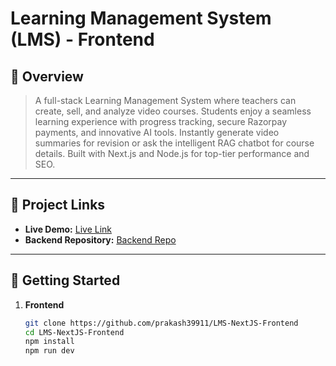 # Learning Management System (LMS) - Frontend

## 🚀 Overview

> A full-stack Learning Management System where teachers can create, sell, and analyze video courses. Students enjoy a seamless learning experience with progress tracking, secure Razorpay payments, and innovative AI tools. Instantly generate video summaries for revision or ask the intelligent RAG chatbot for course details. Built with Next.js and Node.js for top-tier performance and SEO.

---

## 🚀 Project Links

- **Live Demo:** [Live Link](https://lms-next-js-frontend.vercel.app/)
- **Backend Repository:** [Backend Repo](https://github.com/prakash39911/LMS-Express-Backend)

---

## 🚀 Getting Started

1. **Frontend**
   ```bash
   git clone https://github.com/prakash39911/LMS-NextJS-Frontend
   cd LMS-NextJS-Frontend
   npm install
   npm run dev
   ```

```

```
